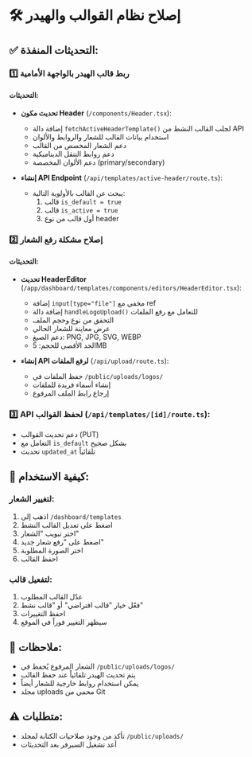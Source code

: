 # 🛠️ إصلاح نظام القوالب والهيدر

## ✅ التحديثات المنفذة:

### 1️⃣ **ربط قالب الهيدر بالواجهة الأمامية**

#### التحديثات:
- **تحديث مكون Header** (`/components/Header.tsx`):
  - إضافة دالة `fetchActiveHeaderTemplate()` لجلب القالب النشط من API
  - استخدام بيانات القالب للشعار والروابط والألوان
  - دعم الشعار المخصص من القالب
  - دعم روابط التنقل الديناميكية
  - دعم الألوان المخصصة (primary/secondary)

- **إنشاء API Endpoint** (`/api/templates/active-header/route.ts`):
  - يبحث عن القالب بالأولوية التالية:
    1. قالب `is_default = true`
    2. قالب `is_active = true`
    3. أول قالب من نوع header

### 2️⃣ **إصلاح مشكلة رفع الشعار**

#### التحديثات:
- **تحديث HeaderEditor** (`/app/dashboard/templates/components/editors/HeaderEditor.tsx`):
  - إضافة `input[type="file"]` مخفي مع ref
  - إضافة دالة `handleLogoUpload()` للتعامل مع رفع الملفات
  - التحقق من نوع وحجم الملف
  - عرض معاينة للشعار الحالي
  - دعم الصيغ: PNG, JPG, SVG, WEBP
  - الحد الأقصى للحجم: 5MB

- **إنشاء API لرفع الملفات** (`/api/upload/route.ts`):
  - حفظ الملفات في `/public/uploads/logos/`
  - إنشاء أسماء فريدة للملفات
  - إرجاع رابط الملف المرفوع

### 3️⃣ **API لحفظ القوالب** (`/api/templates/[id]/route.ts`):
- دعم تحديث القوالب (PUT)
- التعامل مع `is_default` بشكل صحيح
- تحديث `updated_at` تلقائياً

## 🎯 كيفية الاستخدام:

### لتغيير الشعار:
1. اذهب إلى `/dashboard/templates`
2. اضغط على تعديل القالب النشط
3. اختر تبويب "الشعار"
4. اضغط على "رفع شعار جديد"
5. اختر الصورة المطلوبة
6. احفظ القالب

### لتفعيل قالب:
1. عدّل القالب المطلوب
2. فعّل خيار "قالب افتراضي" أو "قالب نشط"
3. احفظ التغييرات
4. سيظهر التغيير فوراً في الموقع

## 📝 ملاحظات:
- الشعار المرفوع يُحفظ في `/public/uploads/logos/`
- يتم تحديث الهيدر تلقائياً عند حفظ القالب
- يمكن استخدام روابط خارجية للشعار أيضاً
- مجلد uploads محمي من Git

## ⚠️ متطلبات:
- تأكد من وجود صلاحيات الكتابة لمجلد `/public/uploads/`
- أعد تشغيل السيرفر بعد التحديثات 